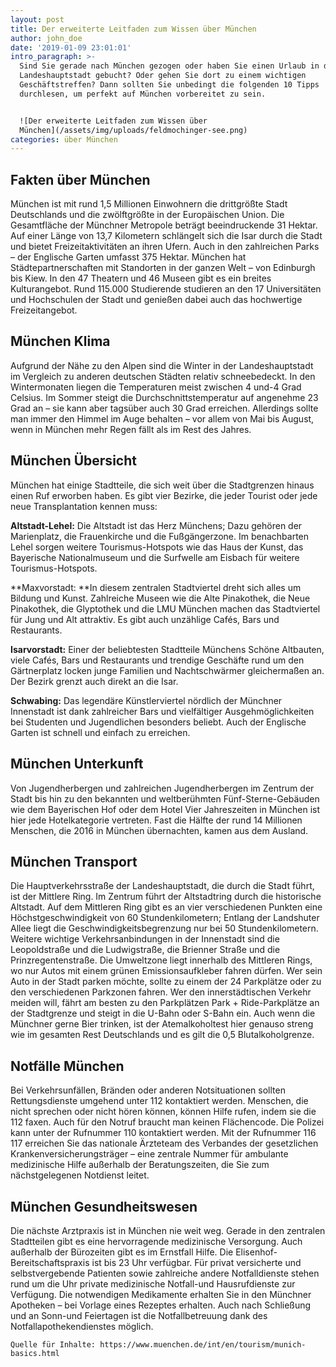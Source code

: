 ```yaml
---
layout: post
title: Der erweiterte Leitfaden zum Wissen über München
author: john_doe
date: '2019-01-09 23:01:01'
intro_paragraph: >-
  Sind Sie gerade nach München gezogen oder haben Sie einen Urlaub in der
  Landeshauptstadt gebucht? Oder gehen Sie dort zu einem wichtigen
  Geschäftstreffen? Dann sollten Sie unbedingt die folgenden 10 Tipps
  durchlesen, um perfekt auf München vorbereitet zu sein.


  ![Der erweiterte Leitfaden zum Wissen über
  München](/assets/img/uploads/feldmochinger-see.png)
categories: über München
---
```

## Fakten über München

München ist mit rund 1,5 Millionen Einwohnern die drittgrößte Stadt Deutschlands und die zwölftgrößte in der Europäischen Union. Die Gesamtfläche der Münchner Metropole beträgt beeindruckende 31 Hektar. Auf einer Länge von 13,7 Kilometern schlängelt sich die Isar durch die Stadt und bietet Freizeitaktivitäten an ihren Ufern. Auch in den zahlreichen Parks – der Englische Garten umfasst 375 Hektar. München hat Städtepartnerschaften mit Standorten in der ganzen Welt – von Edinburgh bis Kiew. In den 47 Theatern und 46 Museen gibt es ein breites Kulturangebot. Rund 115.000 Studierende studieren an den 17 Universitäten und Hochschulen der Stadt und genießen dabei auch das hochwertige Freizeitangebot.



## München Klima

Aufgrund der Nähe zu den Alpen sind die Winter in der Landeshauptstadt im Vergleich zu anderen deutschen Städten relativ schneebedeckt. In den Wintermonaten liegen die Temperaturen meist zwischen 4 und-4 Grad Celsius. Im Sommer steigt die Durchschnittstemperatur auf angenehme 23 Grad an – sie kann aber tagsüber auch 30 Grad erreichen. Allerdings sollte man immer den Himmel im Auge behalten – vor allem von Mai bis August, wenn in München mehr Regen fällt als im Rest des Jahres.

## München Übersicht

München hat einige Stadtteile, die sich weit über die Stadtgrenzen hinaus einen Ruf erworben haben. Es gibt vier Bezirke, die jeder Tourist oder jede neue Transplantation kennen muss:



**Altstadt-Lehel:** Die Altstadt ist das Herz Münchens; Dazu gehören der Marienplatz, die Frauenkirche und die Fußgängerzone. Im benachbarten Lehel sorgen weitere Tourismus-Hotspots wie das Haus der Kunst, das Bayerische Nationalmuseum und die Surfwelle am Eisbach für weitere Tourismus-Hotspots.

**Maxvorstadt: **In diesem zentralen Stadtviertel dreht sich alles um Bildung und Kunst. Zahlreiche Museen wie die Alte Pinakothek, die Neue Pinakothek, die Glyptothek und die LMU München machen das Stadtviertel für Jung und Alt attraktiv. Es gibt auch unzählige Cafés, Bars und Restaurants.

**Isarvorstadt:** Einer der beliebtesten Stadtteile Münchens Schöne Altbauten, viele Cafés, Bars und Restaurants und trendige Geschäfte rund um den Gärtnerplatz locken junge Familien und Nachtschwärmer gleichermaßen an. Der Bezirk grenzt auch direkt an die Isar.

**Schwabing:** Das legendäre Künstlerviertel nördlich der Münchner Innenstadt ist dank zahlreicher Bars und vielfältiger Ausgehmöglichkeiten bei Studenten und Jugendlichen besonders beliebt. Auch der Englische Garten ist schnell und einfach zu erreichen.

## München Unterkunft

Von Jugendherbergen und zahlreichen Jugendherbergen im Zentrum der Stadt bis hin zu den bekannten und weltberühmten Fünf-Sterne-Gebäuden wie dem Bayerischen Hof oder dem Hotel Vier Jahreszeiten in München ist hier jede Hotelkategorie vertreten. Fast die Hälfte der rund 14 Millionen Menschen, die 2016 in München übernachten, kamen aus dem Ausland.

## München Transport

Die Hauptverkehrsstraße der Landeshauptstadt, die durch die Stadt führt, ist der Mittlere Ring. Im Zentrum führt der Altstadtring durch die historische Altstadt. Auf dem Mittleren Ring gibt es an vier verschiedenen Punkten eine Höchstgeschwindigkeit von 60 Stundenkilometern; Entlang der Landshuter Allee liegt die Geschwindigkeitsbegrenzung nur bei 50 Stundenkilometern. Weitere wichtige Verkehrsanbindungen in der Innenstadt sind die Leopoldstraße und die Ludwigstraße, die Brienner Straße und die Prinzregentenstraße. Die Umweltzone liegt innerhalb des Mittleren Rings, wo nur Autos mit einem grünen Emissionsaufkleber fahren dürfen. Wer sein Auto in der Stadt parken möchte, sollte zu einem der 24 Parkplätze oder zu den verschiedenen Parkzonen fahren. Wer den innerstädtischen Verkehr meiden will, fährt am besten zu den Parkplätzen Park + Ride-Parkplätze an der Stadtgrenze und steigt in die U-Bahn oder S-Bahn ein. Auch wenn die Münchner gerne Bier trinken, ist der Atemalkoholtest hier genauso streng wie im gesamten Rest Deutschlands und es gilt die 0,5 Blutalkoholgrenze.

## Notfälle München

Bei Verkehrsunfällen, Bränden oder anderen Notsituationen sollten Rettungsdienste umgehend unter 112 kontaktiert werden. Menschen, die nicht sprechen oder nicht hören können, können Hilfe rufen, indem sie die 112 faxen. Auch für den Notruf braucht man keinen Flächencode. Die Polizei kann unter der Rufnummer 110 kontaktiert werden. Mit der Rufnummer 116 117 erreichen Sie das nationale Ärzteteam des Verbandes der gesetzlichen Krankenversicherungsträger – eine zentrale Nummer für ambulante medizinische Hilfe außerhalb der Beratungszeiten, die Sie zum nächstgelegenen Notdienst leitet.

## München Gesundheitswesen

Die nächste Arztpraxis ist in München nie weit weg. Gerade in den zentralen Stadtteilen gibt es eine hervorragende medizinische Versorgung. Auch außerhalb der Bürozeiten gibt es im Ernstfall Hilfe. Die Elisenhof-Bereitschaftspraxis ist bis 23 Uhr verfügbar. Für privat versicherte und selbstvergebende Patienten sowie zahlreiche andere Notfalldienste stehen rund um die Uhr private medizinische Notfall-und Hausrufdienste zur Verfügung. Die notwendigen Medikamente erhalten Sie in den Münchner Apotheken – bei Vorlage eines Rezeptes erhalten. Auch nach Schließung und an Sonn-und Feiertagen ist die Notfallbetreuung dank des Notfallapothekendienstes möglich.

```
Quelle für Inhalte: https://www.muenchen.de/int/en/tourism/munich-basics.html
```
